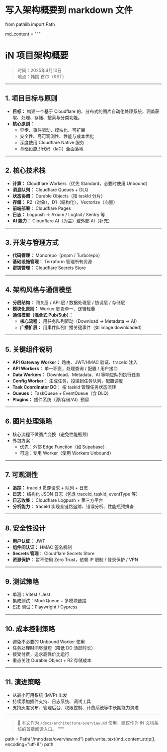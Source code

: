 # 写入架构概要到 markdown 文件
from pathlib import Path

md_content = """
# iN 项目架构概要

> 时间：2025年4月10日  
> 地点：韩国 首尔（KST）

---

## 1. 项目目标与原则

- **目标：** 构建一个基于 Cloudflare 的、分布式的图片自动化处理系统，涵盖获取、处理、存储、搜索与分类功能。
- **核心原则：**
  - 异步、事件驱动、模块化、可扩展
  - 安全性、高可观测性、性能与成本优化
  - 深度使用 Cloudflare Native 服务
  - 基础设施即代码（IaC）全面落地

---

## 2. 核心技术栈

- **计算：** Cloudflare Workers（优先 Standard，必要时使用 Unbound）
- **消息队列：** Cloudflare Queues + DLQ
- **状态协调：** Durable Objects（按 taskId 分片）
- **存储：** R2（对象），D1（结构化），Vectorize（向量）
- **前端部署：** Cloudflare Pages
- **日志：** Logpush → Axiom / Logtail / Sentry 等
- **AI 能力：** Cloudflare AI（为主）或外部 AI（补充）

---

## 3. 开发与管理方式

- **代码管理：** Monorepo（pnpm / Turborepo）
- **基础设施管理：** Terraform 管理所有资源
- **密钥管理：** Cloudflare Secrets Store

---

## 4. 架构风格与通信模型

- **分层结构：** 网关层 / API 层 / 数据处理层 / 协调层 / 存储层
- **模块化原则：** Worker 职责单一、逻辑轻量
- **通信模型（混合式 Pub/Sub）：**
  - **核心流程：** 用任务队列驱动（Download → Metadata → AI）
  - **广播扩展：** 用事件队列广播关键事件（如 image.downloaded）

---

## 5. 关键组件说明

- **API Gateway Worker：** 路由、JWT/HMAC 验证、traceId 注入
- **API Workers：** 单一职责，处理查询 / 配置 / 用户接口
- **Data Workers：** Download、Metadata、AI 等响应队列执行任务
- **Config Worker：** 生成任务，投递到任务队列，配置调度
- **Task Coordinator DO：** 按 taskId 管理任务状态流转
- **Queues：** TaskQueue + EventQueue（含 DLQ）
- **Plugins：** 插件系统（源/存储/AI）预留

---

## 6. 图片处理策略

- 核心流程不做图片变换（避免性能瓶颈）
- 外包方案：
  - 优先：外部 Edge Function（如 Supabase）
  - 可选：专用 Worker（使用 Workers Unbound）

---

## 7. 可观测性

- **追踪：** traceId 贯穿请求 + 队列 + 日志
- **日志：** 结构化 JSON 日志（包含 traceId, taskId, eventType 等）
- **日志收集：** Cloudflare Logpush + 第三方平台
- **分析能力：** traceId 实现全链路追踪、错误分析、性能瓶颈排查

---

## 8. 安全性设计

- **用户认证：** JWT
- **组件间认证：** HMAC 签名机制
- **Secrets 管理：** Cloudflare Secrets Store
- **资源保护：** 暂不使用 Zero Trust，依赖 IP 限制 / 登录保护 / VPN

---

## 9. 测试策略

- 单测：Vitest / Jest
- 集成测试：MockQueue + 多模块链路
- E2E 测试：Playwright / Cypress

---

## 10. 成本控制策略

- 避免不必要的 Unbound Worker 使用
- 任务处理时间尽量短（降低 DO 活跃时长）
- 接受付费，追求高性价比运行
- 重点关注 Durable Object + R2 存储成本

---

## 11. 演进策略

- 从最小可用系统 (MVP) 出发
- 持续添加插件支持、日志系统、调试工具
- 支持灰度发布、管理后台、权限控制、计费系统等中长期能力演进

---

> 📘 本文作为 `/docs/architecture/overview.md` 使用，建议作为 iN 文档系统的首章阅读入口。
"""

path = Path("/mnt/data/overview.md")
path.write_text(md_content.strip(), encoding="utf-8")
path
